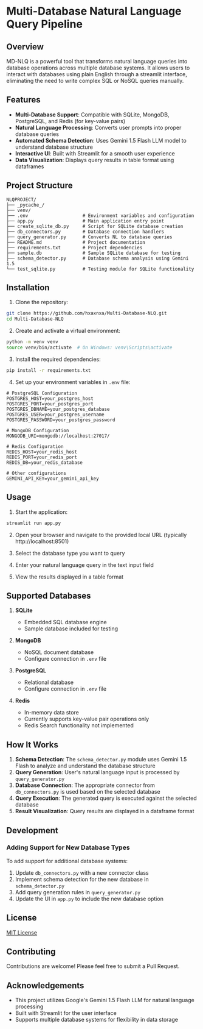 # Multi-Database Natural Language Query Pipeline

## Overview

MD-NLQ is a powerful tool that transforms natural language queries into database operations across multiple database systems. It allows users to interact with databases using plain English through a streamlit interface, eliminating the need to write complex SQL or NoSQL queries manually.

## Features

- **Multi-Database Support**: Compatible with SQLite, MongoDB, PostgreSQL, and Redis (for key-value pairs)
- **Natural Language Processing**: Converts user prompts into proper database queries
- **Automated Schema Detection**: Uses Gemini 1.5 Flash LLM model to understand database structure
- **Interactive UI**: Built with Streamlit for a smooth user experience
- **Data Visualization**: Displays query results in table format using dataframes

## Project Structure

```
NLQPROJECT/
├── _pycache_/
├── venv/
├── .env                    # Environment variables and configuration
├── app.py                  # Main application entry point
├── create_sqlite_db.py     # Script for SQLite database creation
├── db_connectors.py        # Database connection handlers
├── query_generator.py      # Converts NL to database queries
├── README.md               # Project documentation
├── requirements.txt        # Project dependencies
├── sample.db               # Sample SQLite database for testing
├── schema_detector.py      # Database schema analysis using Gemini 1.5
└── test_sqlite.py          # Testing module for SQLite functionality
```

## Installation

1. Clone the repository:
```bash
git clone https://github.com/hxaxnxa/Multi-Database-NLQ.git
cd Multi-Database-NLQ
```

2. Create and activate a virtual environment:
```bash
python -m venv venv
source venv/bin/activate  # On Windows: venv\Scripts\activate
```

3. Install the required dependencies:
```bash
pip install -r requirements.txt
```

4. Set up your environment variables in `.env` file:
```
# PostgreSQL Configuration
POSTGRES_HOST=your_postgres_host
POSTGRES_PORT=your_postgres_port
POSTGRES_DBNAME=your_postgres_database
POSTGRES_USER=your_postgres_username
POSTGRES_PASSWORD=your_postgres_password

# MongoDB Configuration
MONGODB_URI=mongodb://localhost:27017/

# Redis Configuration
REDIS_HOST=your_redis_host
REDIS_PORT=your_redis_port
REDIS_DB=your_redis_database

# Other configurations
GEMINI_API_KEY=your_gemini_api_key
```

## Usage

1. Start the application:
```bash
streamlit run app.py
```

2. Open your browser and navigate to the provided local URL (typically http://localhost:8501)

3. Select the database type you want to query

4. Enter your natural language query in the text input field

5. View the results displayed in a table format

## Supported Databases

1. **SQLite**
   - Embedded SQL database engine
   - Sample database included for testing

2. **MongoDB**
   - NoSQL document database
   - Configure connection in `.env` file

3. **PostgreSQL**
   - Relational database
   - Configure connection in `.env` file

4. **Redis**
   - In-memory data store
   - Currently supports key-value pair operations only
   - Redis Search functionality not implemented

## How It Works

1. **Schema Detection**: The `schema_detector.py` module uses Gemini 1.5 Flash to analyze and understand the database structure
2. **Query Generation**: User's natural language input is processed by `query_generator.py`
3. **Database Connection**: The appropriate connector from `db_connectors.py` is used based on the selected database
4. **Query Execution**: The generated query is executed against the selected database
5. **Result Visualization**: Query results are displayed in a dataframe format

## Development

### Adding Support for New Database Types

To add support for additional database systems:

1. Update `db_connectors.py` with a new connector class
2. Implement schema detection for the new database in `schema_detector.py`
3. Add query generation rules in `query_generator.py`
4. Update the UI in `app.py` to include the new database option

## License

[MIT License](LICENSE)

## Contributing

Contributions are welcome! Please feel free to submit a Pull Request.

## Acknowledgements

- This project utilizes Google's Gemini 1.5 Flash LLM for natural language processing
- Built with Streamlit for the user interface
- Supports multiple database systems for flexibility in data storage
